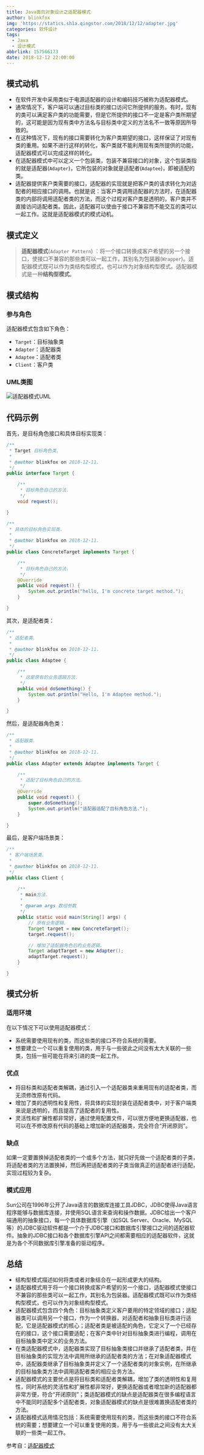 ```yaml
---
title: Java面向对象设计之适配器模式
author: blinkfox
img: 'https://statics.sh1a.qingstor.com/2018/12/12/adapter.jpg'
categories: 软件设计
tags:
  - Java
  - 设计模式
abbrlink: 157566173
date: 2018-12-12 22:00:00
---
```


## 模式动机

- 在软件开发中采用类似于电源适配器的设计和编码技巧被称为适配器模式。
- 通常情况下，客户端可以通过目标类的接口访问它所提供的服务。有时，现有的类可以满足客户类的功能需要，但是它所提供的接口不一定是客户类所期望的，这可能是因为现有类中方法名与目标类中定义的方法名不一致等原因所导致的。
- 在这种情况下，现有的接口需要转化为客户类期望的接口，这样保证了对现有类的重用。如果不进行这样的转化，客户类就不能利用现有类所提供的功能，适配器模式可以完成这样的转化。
- 在适配器模式中可以定义一个包装类，包装不兼容接口的对象，这个包装类指的就是适配器(`Adapter`)，它所包装的对象就是适配者(`Adaptee`)，即被适配的类。
- 适配器提供客户类需要的接口，适配器的实现就是把客户类的请求转化为对适配者的相应接口的调用。也就是说：当客户类调用适配器的方法时，在适配器类的内部将调用适配者类的方法，而这个过程对客户类是透明的，客户类并不直接访问适配者类。因此，适配器可以使由于接口不兼容而不能交互的类可以一起工作。这就是适配器模式的模式动机。

## 模式定义

> **适配器模式**(`Adapter Pattern`) ：将一个接口转换成客户希望的另一个接口，使接口不兼容的那些类可以一起工作，其别名为包装器(`Wrapper`)。适配器模式既可以作为类结构型模式，也可以作为对象结构型模式。适配器模式是一种**结构型模式**。

## 模式结构

### 参与角色

适配器模式包含如下角色：

- `Target`：目标抽象类
- `Adapter`：适配器类
- `Adaptee`：适配者类
- `Client`：客户类

### UML类图

![适配器模式UML](https://statics.sh1a.qingstor.com/2018/12/12/adapter-structure.jpg)

## 代码示例

首先，是目标角色接口和具体目标实现类：

```java
/**
 * Target 目标角色类.
 *
 * @author blinkfox on 2018-12-11.
 */
public interface Target {

    /**
     * 目标角色自己的方法.
     */
    void request();

}
```

```java
/**
 * 具体的目标角色实现类.
 *
 * @author blinkfox on 2018-12-11.
 */
public class ConcreteTarget implements Target {

    /**
     * 目标角色自己的方法.
     */
    @Override
    public void request() {
        System.out.println("hello, I'm concrete target method.");
    }

}
```

其次，是适配者类：

```java
/**
 * 适配者类.
 *
 * @author blinkfox on 2018-12-11.
 */
public class Adaptee {

    /**
     * 这是原有的业务逻辑方法.
     */
    public void doSomething() {
        System.out.println("Hello, I'm Adaptee method.");
    }

}
```

然后，是适配器角色类：

```java
/**
 * 适配器类.
 *
 * @author blinkfox on 2018-12-11.
 */
public class Adapter extends Adaptee implements Target {

    /**
     * 适配了目标角色自己的方法.
     */
    @Override
    public void request() {
        super.doSomething();
        System.out.println("适配器适配了目标角色方法.");
    }

}
```

最后，是客户端场景类：

```java
/**
 * 客户端场景类.
 *
 * @author blinkfox on 2018-12-11.
 */
public class Client {

    /**
     * main方法.
     *
     * @param args 数组参数
     */
    public static void main(String[] args) {
        // 原有业务逻辑.
        Target target = new ConcreteTarget();
        target.request();

        // 增加了适配器角色后的业务逻辑.
        Target adaptTarget = new Adapter();
        adaptTarget.request();
    }

}
```

## 模式分析

### 适用环境

在以下情况下可以使用适配器模式：

- 系统需要使用现有的类，而这些类的接口不符合系统的需要。
- 想要建立一个可以重复使用的类，用于与一些彼此之间没有太大关联的一些类，包括一些可能在将来引进的类一起工作。

### 优点

- 将目标类和适配者类解耦，通过引入一个适配器类来重用现有的适配者类，而无须修改原有代码。
- 增加了类的透明性和复用性，将具体的实现封装在适配者类中，对于客户端类来说是透明的，而且提高了适配者的复用性。
- 灵活性和扩展性都非常好，通过使用配置文件，可以很方便地更换适配器，也可以在不修改原有代码的基础上增加新的适配器类，完全符合“开闭原则”。

### 缺点

如果一定要置换掉适配者类的一个或多个方法，就只好先做一个适配者类的子类，将适配者类的方法置换掉，然后再把适配者类的子类当做真正的适配者进行适配，实现过程较为复杂。

### 模式应用

Sun公司在1996年公开了Java语言的数据库连接工具JDBC，JDBC使得Java语言程序能够与数据库连接，并使用SQL语言来查询和操作数据。JDBC给出一个客户端通用的抽象接口，每一个具体数据库引擎（如SQL Server、Oracle、MySQL等）的JDBC驱动软件都是一个介于JDBC接口和数据库引擎接口之间的适配器软件。抽象的JDBC接口和各个数据库引擎API之间都需要相应的适配器软件，这就是为各个不同数据库引擎准备的驱动程序。

## 总结

- 结构型模式描述如何将类或者对象结合在一起形成更大的结构。
- 适配器模式用于将一个接口转换成客户希望的另一个接口，适配器模式使接口不兼容的那些类可以一起工作，其别名为包装器。适配器模式既可以作为类结构型模式，也可以作为对象结构型模式。
- 适配器模式包含四个角色：目标抽象类定义客户要用的特定领域的接口；适配器类可以调用另一个接口，作为一个转换器，对适配者和抽象目标类进行适配，它是适配器模式的核心；适配者类是被适配的角色，它定义了一个已经存在的接口，这个接口需要适配；在客户类中针对目标抽象类进行编程，调用在目标抽象类中定义的业务方法。
- 在类适配器模式中，适配器类实现了目标抽象类接口并继承了适配者类，并在目标抽象类的实现方法中调用所继承的适配者类的方法；在对象适配器模式中，适配器类继承了目标抽象类并定义了一个适配者类的对象实例，在所继承的目标抽象类方法中调用适配者类的相应业务方法。
- 适配器模式的主要优点是将目标类和适配者类解耦，增加了类的透明性和复用性，同时系统的灵活性和扩展性都非常好，更换适配器或者增加新的适配器都非常方便，符合“开闭原则”；类适配器模式的缺点是适配器类在很多编程语言中不能同时适配多个适配者类，对象适配器模式的缺点是很难置换适配者类的方法。
- 适配器模式适用情况包括：系统需要使用现有的类，而这些类的接口不符合系统的需要；想要建立一个可以重复使用的类，用于与一些彼此之间没有太大关联的一些类一起工作。

参考自：[适配器模式](https://design-patterns.readthedocs.io/zh_CN/latest/structural_patterns/adapter.html)